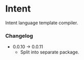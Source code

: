 # Intent

Intent language template compiler.

### Changelog

  - 0.0.10 &rarr; 0.0.11
    - Split into separate package.
    
